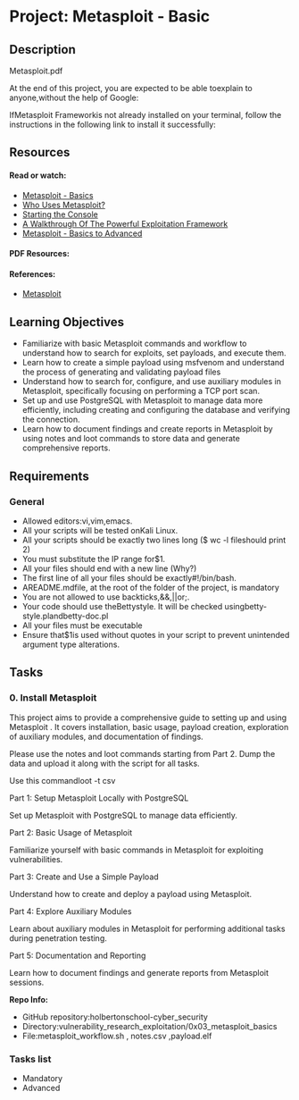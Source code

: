 # Project: Metasploit - Basic

## Description

Metasploit.pdf

At the end of this project, you are expected to be able toexplain to anyone,without the help of Google:

IfMetasploit Frameworkis not already installed on your terminal, follow the instructions in the following link to install it successfully:

## Resources

#### Read or watch:

* [Metasploit - Basics](/rltoken/Cr5dRIz_SJDip05RzUGfWw)
* [Who Uses Metasploit?](/rltoken/RgEg7_1zA_BstxbPlNWQ6w)
* [Starting the Console](/rltoken/dkGxDtJIbkzNzpenf3AhEg)
* [A Walkthrough Of The Powerful Exploitation Framework](/rltoken/WkYIjfCCosZPy1e2SnURyw)
* [Metasploit - Basics to Advanced](/rltoken/O4Yj6BzrU3WukKTnFGnBhA)

#### PDF Resources:

#### References:

* [Metasploit](/rltoken/PAtljjoZrKgmnqFXHsRSqA)


## Learning Objectives

* Familiarize with basic Metasploit commands and workflow to understand how to search for exploits, set payloads, and execute them.
* Learn how to create a simple payload using msfvenom and understand the process of generating and validating payload files
* Understand how to search for, configure, and use auxiliary modules in Metasploit, specifically focusing on performing a TCP port scan.
* Set up and use PostgreSQL with Metasploit to manage data more efficiently, including creating and configuring the database and verifying the connection.
* Learn how to document findings and create reports in Metasploit by using notes and loot commands to store data and generate comprehensive reports.


## Requirements

### General

* Allowed editors:vi,vim,emacs.
* All your scripts will be tested onKali Linux.
* All your scripts should be exactly two lines long ($ wc -l fileshould print 2)
* You must substitute the IP range for$1.
* All your files should end with a new line (Why?)
* The first line of all your files should be exactly#!/bin/bash.
* AREADME.mdfile, at the root of the folder of the project, is mandatory
* You are not allowed to use backticks,&&,||or;.
* Your code should use theBettystyle. It will be checked usingbetty-style.plandbetty-doc.pl
* All your files must be executable
* Ensure that$1is used without quotes in your script to prevent unintended argument type alterations.


## Tasks

### 0. Install Metasploit

This project aims to provide a comprehensive guide to setting up and using Metasploit . It covers installation, basic usage, payload creation, exploration of auxiliary modules, and documentation of findings.

Please use the notes and loot commands starting from Part 2. Dump the data and upload it along with the script for all tasks.

Use this commandloot -t csv

Part 1: Setup Metasploit Locally with PostgreSQL

Set up Metasploit with PostgreSQL to manage data efficiently.

Part 2: Basic Usage of Metasploit

Familiarize yourself with basic commands in Metasploit for exploiting vulnerabilities.

Part 3: Create and Use a Simple Payload

Understand how to create and deploy a payload using Metasploit.

Part 4: Explore Auxiliary Modules

Learn about auxiliary modules in Metasploit for performing additional tasks during penetration testing.

Part 5: Documentation and Reporting

Learn how to document findings and generate reports from Metasploit sessions.

**Repo Info:**
* GitHub repository:holbertonschool-cyber_security
* Directory:vulnerability_research_exploitation/0x03_metasploit_basics
* File:metasploit_workflow.sh , notes.csv ,payload.elf

### Tasks list

* Mandatory
* Advanced


